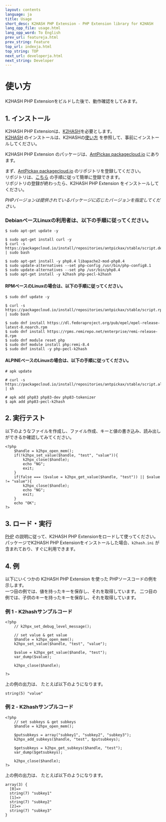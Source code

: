 ```yaml
---
layout: contents
language: ja
title: Usage
short_desc: K2HASH PHP Extension - PHP Extension library for K2HASH
lang_opp_file: usage.html
lang_opp_word: To English
prev_url: featureja.html
prev_string: Feature
top_url: indexja.html
top_string: TOP
next_url: developerja.html
next_string: Developer
---
```


# 使い方
K2HASH PHP Extensionをビルドした後で、動作確認をしてみます。

## 1. インストール
K2HASH PHP Extensionは、[K2HASH](https://k2hash.antpick.ax/indexja.html)を必要とします。  
[K2HASH](https://k2hash.antpick.ax/indexja.html) のインストールは、K2HASHの[使い方](https://k2hash.antpick.ax/usageja.html) を参照して、事前にインストールしてください。  

K2HASH PHP Extension のパッケージは、[AntPickax packagecloud.io](https://packagecloud.io/app/antpickax/stable/search?q=pecl-k2hash) にあります。  

まず、[AntPickax packagecloud.io](https://packagecloud.io/antpickax/stable) のリポジトリを登録してください。  
リポジトリは、[こちら](https://packagecloud.io/antpickax/stable/install) の手順に従って簡単に登録できます。  
リポジトリの登録が終わったら、K2HASH PHP Extension をインストールしてください。

_PHPバージョンは提供されているパッケージに応じたバージョンを指定してください。_

### DebianベースLinuxの利用者は、以下の手順に従ってください。
```
$ sudo apt-get update -y

$ sudo apt-get install curl -y
$ curl -s https://packagecloud.io/install/repositories/antpickax/stable/script.deb.sh | sudo bash

$ sudo apt-get install -y php8.4 libapache2-mod-php8.4
$ sudo update-alternatives --set php-config /usr/bin/php-config8.1
$ sudo update-alternatives --set php /usr/bin/php8.4
$ sudo apt-get install -y k2hash php-pecl-k2hash
```

#### RPMベースのLinuxの場合は、以下の手順に従ってください。
```
$ sudo dnf update -y

$ curl -s https://packagecloud.io/install/repositories/antpickax/stable/script.rpm.sh | sudo bash

$ sudo dnf install https://dl.fedoraproject.org/pub/epel/epel-release-latest-8.noarch.rpm
$ sudo dnf install https://rpms.remirepo.net/enterprise/remi-release-8.rpm
$ sudo dnf module reset php
$ sudo dnf module install php:remi-8.4
$ sudo dnf install -y php-pecl-k2hash
```

#### ALPINEベースのLinuxの場合は、以下の手順に従ってください。
```
# apk update

# curl -s https://packagecloud.io/install/repositories/antpickax/stable/script.alpine.sh | sh

# apk add php83 php83-dev php83-tokenizer
$ apk add php83-pecl-k2hash
```

## 2. 実行テスト
以下のようなファイルを作成し、ファイル作成、キーと値の書き込み、読み出しができるか確認してみてください。  

```
<?php
    $handle = k2hpx_open_mem();
    if(!k2hpx_set_value($handle, "test", "value")){
        k2hpx_close($handle);
        echo "NG";
        exit;
    }
    if(false === ($value = k2hpx_get_value($handle, "test")) || $value != "value"){
        k2hpx_close($handle);
        echo "NG";
        exit;
    }
    echo "OK";
?>
```

## 3. ロード・実行
[PHP](https://www.php.net/) の説明に従って、K2HASH PHP Extensionをロードして使ってください。  
パッケージでK2HASH PHP Extensionをインストールした場合、`k2hash.ini` が含まれており、すぐに利用できます。  

## 4. 例
以下にいくつかの K2HASH PHP Extension を使った PHPソースコードの例を示します。  
一つ目の例では、値を持ったキーを保存し、それを取得しています。 二つ目の例では、子供のキーを持ったキーを保存し、それを取得しています。  

### 例 1 - K2hashサンプルコード
```
<?php
    // k2hpx_set_debug_level_message();

    // set value & get value
    $handle = k2hpx_open_mem();
    k2hpx_set_value($handle, "test", "value");

    $value = k2hpx_get_value($handle, "test");
    var_dump($value);

    k2hpx_close($handle);

?>
```

上の例の出力は、 たとえば以下のようになります。

```
string(5) "value"
```

### 例 2 - K2hashサンプルコード

```
<?php
    // set subkeys & get subkeys
    $handle = k2hpx_open_mem();

    $putsubkeys = array("subkey1", "subkey2", "subkey3");
    k2hpx_add_subkeys($handle, "test", $putsubkeys);

    $getsubkeys = k2hpx_get_subkeys($handle, "test");
    var_dump($getsubkeys);

    k2hpx_close($handle);
?>
```

上の例の出力は、 たとえば以下のようになります。

```
array(3) {
  [0]=>
  string(7) "subkey1"
  [1]=>
  string(7) "subkey2"
  [2]=>
  string(7) "subkey3"
}
```
